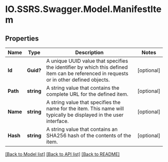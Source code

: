 # IO.SSRS.Swagger.Model.ManifestItem
## Properties

Name | Type | Description | Notes
------------ | ------------- | ------------- | -------------
**Id** | **Guid?** | A unique UUID value that specifies the identifier by which this defined item can be referenced in requests or in other defined objects. | [optional] 
**Path** | **string** | A string value that contains the complete URL for the defined item. | [optional] 
**Name** | **string** | A string value that specifies the name for the item. This name will typically be displayed in the user interface. | [optional] 
**Hash** | **string** | A string value that contains an SHA256 hash of the contents of the item. | [optional] 

[[Back to Model list]](../README.md#documentation-for-models) [[Back to API list]](../README.md#documentation-for-api-endpoints) [[Back to README]](../README.md)

